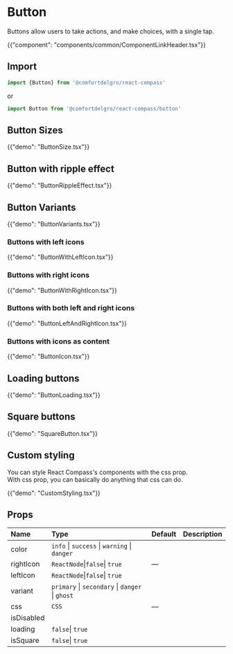 # Button

<p class="description">Buttons allow users to take actions, and make choices, with a single tap.</p>

{{"component": "components/common/ComponentLinkHeader.tsx"}}

## Import

```js
import {Button} from '@comfortdelgro/react-compass'
```

or

```js
import Button from '@comfortdelgro/react-compass/button'
```

## Button Sizes

{{"demo": "ButtonSize.tsx"}}

## Button with ripple effect

{{"demo": "ButtonRippleEffect.tsx"}}

## Button Variants

{{"demo": "ButtonVariants.tsx"}}

### Buttons with left icons

{{"demo": "ButtonWithLeftIcon.tsx"}}

### Buttons with right icons

{{"demo": "ButtonWithRightIcon.tsx"}}

### Buttons with both left and right icons

{{"demo": "ButtonLeftAndRightIcon.tsx"}}

### Buttons with icons as content

{{"demo": "ButtonIcon.tsx"}}

## Loading buttons

{{"demo": "ButtonLoading.tsx"}}

## Square buttons

{{"demo": "SquareButton.tsx"}}

## Custom styling

You can style React Compass's components with the css prop. <br/>
With css prop, you can basically do anything that css can do.

{{"demo": "CustomStyling.tsx"}}

## Props

| Name       | Type                                            | Default | Description |
| :--------- | :---------------------------------------------- | :------ | :---------- |
| color      | `info` \| `success` \| `warning` \| `danger`    |         |             |
| rightIcon  | `ReactNode`\|`false`\| `true`                   | —       |             |
| leftIcon   | `ReactNode`\|`false`\| `true`                   |         |             |
| variant    | `primary` \| `secondary` \| `danger` \| `ghost` |         |             |
| css        | `CSS`                                           | —       |             |
| isDisabled |                                                 |         |             |
| loading    | `false`\| `true`                                |         |             |
| isSquare   | `false`\| `true`                                |         |             |
